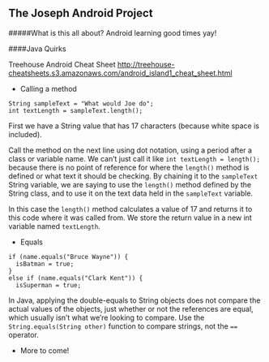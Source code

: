 The Joseph Android Project
-----
#####What is this all about? 
Android learning good times yay!

####Java Quirks

Treehouse Android Cheat Sheet http://treehouse-cheatsheets.s3.amazonaws.com/android_island1_cheat_sheet.html

* Calling a method 

```
String sampleText = "What would Joe do";
int textLength = sampleText.length();
```
First we have a String value that has 17 characters (because white space is included).  

Call the method on the next line using dot notation, using a period after a class or variable name. We can’t just call it like `int textLength = length();` because there is no point of reference for where the `length()` method is defined or what text it should be checking. By chaining it to the `sampleText` String variable, we are saying to use the `length()` method defined by the String class, and to use it on the text data held in the `sampleText` variable.  

In this case the `length()` method calculates a value of 17 and returns it to this code where it was called from. We store the return value in a new int variable named `textLength`.  

* Equals

```
if (name.equals("Bruce Wayne")) {
  isBatman = true;
}
else if (name.equals("Clark Kent")) {
  isSuperman = true;
```
In Java, applying the double-equals to String objects does not compare the actual values of the objects, just whether or not the references are equal, which usually isn’t what we’re looking to compare. Use the `String.equals(String other)` function to compare strings, not the `==` operator.

*  More to come!
